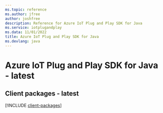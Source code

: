 ```yaml
---
ms.topic: reference
ms.author: jfree
author: joshfree
description: Reference for Azure IoT Plug and Play SDK for Java
ms.service: iotplugandplay
ms.data: 11/01/2022
title: Azure IoT Plug and Play SDK for Java
ms.devlang: java
---
```

# Azure IoT Plug and Play SDK for Java - latest

## Client packages - latest
[!INCLUDE [client-packages](iot-plug-and-play-client-index.md)]